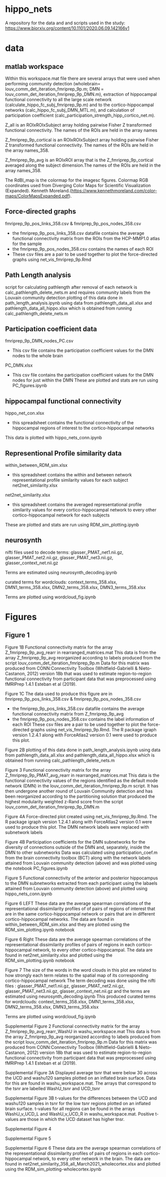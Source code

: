 # hippo_nets
A repository for the data and and scripts used in the study: https://www.biorxiv.org/content/10.1101/2020.06.09.142166v1

# data
## matlab workspace
Within this workspace.mat file there are several arrays that were used when performing community detection (wholebrain= louv_comm_det_iteration_fmriprep_9p.m; DMN  = louv_comm_det_iteration_fmriprep_9p_DMN.m), extraction of hippocampal functional connectivity to all the large scale network (calculate_hippo_fc_subj_fmriprep_9p.m) and to the cortico-hippocampal networks (calc_hippo_fc_subj_DMN_MTL.m), and calculation of participation coefficient (calc_participation_strength_hipp_cortico_net.m).

Z_all is an ROIxROIxSubject array holding pairwise Fisher Z transformed functional connectivity. The names of the ROIs are held in the array names

Z_fmriprep_9p_cortical is an ROIxROIxSubject array holding pairwise Fisher Z transformed functional connectivity. The names of the ROIs are held in the array names_358.

Z_fmriprep_9p_avg is an ROIxROI array that is the Z_fmriprep_9p_cortical averaged along the subject dimension.The names of the ROIs are held in the array names_358.

The RdBl_map is the colormap for the imagesc figures. Colormap RGB coordinates used from Diverging Color Maps for Scientific Visualization
(Expanded). Kenneth Moreland.(https://www.kennethmoreland.com/color-maps/ColorMapsExpanded.pdf).

## Force-directed graphs
fmriprep_9p_pos_links_358.csv & fmriprep_9p_pos_nodes_358.csv
- the fmriprep_9p_pos_links_358.csv datafile contains the average functional connectivity matrix from the ROIs from the HCP-MMP1.0 atlas for the sample
- the fmriprep_9p_pos_nodes_358.csv contains the names of each ROI
- These csv files are a pair to be used together to plot the force-directed graphs using net_vis_fmriprep_9p.Rmd

## Path Length analysis
script for calculating pathlength after removal of each network is calc_pathlength_delete_nets.m and requires community labels from the Louvain community detection
plotting of this data done in path_length_analysis.ipynb using data from pathlength_data_all.xlsx and pathlength_data_all_hippo.xlsx which is obtained from running calc_pathlength_delete_nets.m 

## Participation coefficient data
fmriprep_9p_DMN_nodes_PC.csv
- This csv file contains the participation coefficient values for the DMN nodes to the whole brain

PC_DMN.xlsx
- This csv file contains the participation coefficient values for the DMN nodes for just within the DMN
These are plotted and stats are run using PC_figures.ipynb

## hippocampal functional connectivity

hippo_net_con.xlsx
- this spreadsheet contains the functional connectivity of the hippocampal regions of interest to the cortico-hippocampal networks

This data is plotted with hippo_nets_conn.ipynb

## Representional Profile similarity data

within_between_RDM_sim.xlsx
- this spreadsheet contains the within and between network representational profile similarity values for each subject
net2net_similarity.xlsx

net2net_similarity.xlsx
- this spreadsheet contains the averaged representational profile similarity values for every cortico-hippocampal network to every other cortico-hippocampal network for each subjects

These are plotted and stats are run using RDM_sim_plotting.ipynb

## neurosynth

nifti files used to decode terms: glasser_PMAT_net1.nii.gz, glasser_PMAT_net2.nii.gz, glasser_PMAT_net3.nii.gz, glasser_context_net.nii.gz

Terms are estimated using neurosynth_decoding.ipynb

curated terms for wordclouds: context_terms_358.xlsx, DMN1_terms_358.xlsx, DMN2_terms_358.xlsx, DMN3_terms_358.xlsx

Terms are plotted using wordcloud_fig.ipynb

# Figures

## Figure 1

Figure 1B
Functional connectivity matrix for the array Z_fmriprep_9p_avg_rearr in rearranged_matrices.mat
This data is from the array Z_fmriprep_9p_avg reorganized according to labels produced from the script louv_comm_det_iteration_fmriprep_9p.m
Data for this matrix was produced from CONN:Connectivity Toolbox (Whitfield-Gabrielli & Nieto-Castanon, 2012) version 18b that was used to estimate region-to-region functional connectivity from participant data that was preprocessed using fMRIPrep 1.4.1 Esteban et al (2019).

Figure 1C
The data used to produce this figure are in fmriprep_9p_pos_links_358.csv & fmriprep_9p_pos_nodes_358.csv
- the fmriprep_9p_pos_links_358.csv datafile contains the average functional connectivity matrix from Z_fmriprep_9p_avg
- the fmriprep_9p_pos_nodes_358.csv contains the label information of each ROI
These csv files are a pair to be used together to plot the force-directed graphs using net_vis_fmriprep_9p.Rmd. The R package igraph version 1.2.4.1 along with ForceAtlas2 version 0.1 were used to produce this plot.

Figure 2B
plotting of this data done in path_length_analysis.ipynb using data from pathlength_data_all.xlsx and pathlength_data_all_hippo.xlsx which is obtained from running calc_pathlength_delete_nets.m 

Figure 3
Functional connectivity matrix for the array Z_fmriprep_9p_PMAT_avg_rearr in rearranged_matrices.mat
This data is the functional connectivity values of the regions identified as the default mode network (DMN) in the louv_comm_det_iteration_fmriprep_9p.m script.
It has then undergone another round of Louvain Community detection and has been reorganized according to the partitioning solution that produced the highest modularity weighted z-Rand score from the script louv_comm_det_iteration_fmriprep_9p_DMN.m

Figure 4A
Force-directed plot created using net_vis_fmriprep_9p.Rmd. The R package igraph version 1.2.4.1 along with ForceAtlas2 version 0.1 were used to produce this plot. 
The DMN network labels were replaced with subnetwork labels

Figure 4B
Participation coefficients for the DMN subnetworks for the diversity of connections outside of the DMN and, separately, inside the DMN to other subnetworks
Data was calculated using participation_coef.m from the brain connectivity toolbox (BCT) along with the network labels attained from Louvain community detection (above) and was plotted using the notebook PC_figures.ipynb

Figure 5
Functional connectivity of the anterior and posterior hippocampus to the DMN subnetworks extracted from each participant using the labaels attained from Louvain community detection (above) and plotted using hippo_nets_conn.ipynb

Figure 6 LEFT
These data are the average spearman correlations of the representational dissimilarity profiles of of pairs of regions of interest that are in the same cortico-hippocampal network or pairs that are in different cortico-hippocampal networks. 
The data are found in within_between_RDM_sim.xlsx and they are plotted using the RDM_sim_plotting.ipynb notebook

Figure 6 Right
These data are the average spearman correlations of the representational dissimilarity profiles of pairs of regions in each cortico-hippocampal network, to every other cortico-hippocampal. 
The data are found in net2net_similarity.xlsx and plotted using the RDM_sim_plotting.ipynb notebook

Figure 7
The size of the words in the word clouds in this plot are related to how strongly each term relates to the spatial map of its corresponding cortico-hippocampal network
The term decoding was done using the nifti files : glasser_PMAT_net1.nii.gz, glasser_PMAT_net2.nii.gz, glasser_PMAT_net3.nii.gz, glasser_context_net.nii.gz and the terms are estimated using neurosynth_decoding.ipynb
This produced curated terms for wordclouds: context_terms_358.xlsx, DMN1_terms_358.xlsx, DMN2_terms_358.xlsx, DMN3_terms_358.xlsx

Terms are plotted using wordcloud_fig.ipynb

Supplemental Figure 2
Functional connectivity matrix for the array Z_fmriprep_9p_avg_rearr_WashU in washu_workspace.mat
This data is from the array Z_fmriprep_9p_avg reorganized according to labels produced from the script louv_comm_det_iteration_fmriprep_9p.m
Data for this matrix was produced from CONN:Connectivity Toolbox (Whitfield-Gabrielli & Nieto-Castanon, 2012) version 18b that was used to estimate region-to-region functional connectivity from participant data that was preprocessed using fMRIPrep 1.4.1 Esteban et al (2019).


Supplemental Figure 3A
Displayed average tsnr that were below 30 across the UCD and washu120 samples plotted on an inflated brain surface. Data for this are found in washu_workspace.mat.
The arrays that correspond to the tsnr are labelled WashU_tsnr and UCD_tsnr

Supplemental Figure 3B
t-values for the differences between the UCD and washu120 samples in tsnr for the low tsnr regions plotted on an inflated brain surface. 
t-values for all regions can be found in the arrays WashU_v_UCD_L and WashU_v_UCD_R in washu_workspace.mat. 
Positive t-values are those in which the UCD dataset has higher tnsr.

Supplemental Figure 4

Supplemental Figure 5

Supplemental Figure 6
These data are the average spearman correlations of the representational dissimilarity profiles of pairs of regions in each cortico-hippocampal network, to every other network in the brain. 
The data are found in net2net_similarity_358_all_March2021_wholecortex.xlsx and plotted using the RDM_sim_plotting-wholecortex.ipynb









